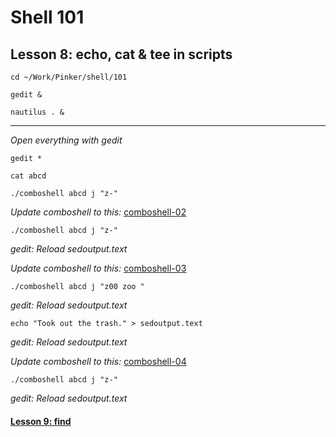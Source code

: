 # Shell 101
## Lesson 8: echo, cat & tee in scripts

`cd ~/Work/Pinker/shell/101`

`gedit &`

`nautilus . &`
___

*Open everything with gedit*

`gedit *`

`cat abcd`

`./comboshell abcd j "z-"`

*Update comboshell to this:* [comboshell-02](https://github.com/inkVerb/pinker/blob/master/101-shell/comboshell-02)

`./comboshell abcd j "z-"`

*gedit: Reload sedoutput.text*

*Update comboshell to this:* [comboshell-03](https://github.com/inkVerb/pinker/blob/master/101-shell/comboshell-03)

`./comboshell abcd j "z00 zoo "`

*gedit: Reload sedoutput.text*

`echo "Took out the trash." > sedoutput.text`

*gedit: Reload sedoutput.text*

*Update comboshell to this:* [comboshell-04](https://github.com/inkVerb/pinker/blob/master/101-shell/comboshell-04)

`./comboshell abcd j "z-"`

*gedit: Reload sedoutput.text*

#### [Lesson 9: find](https://github.com/inkVerb/pinker/blob/master/101-shell/Lesson-09.md)
